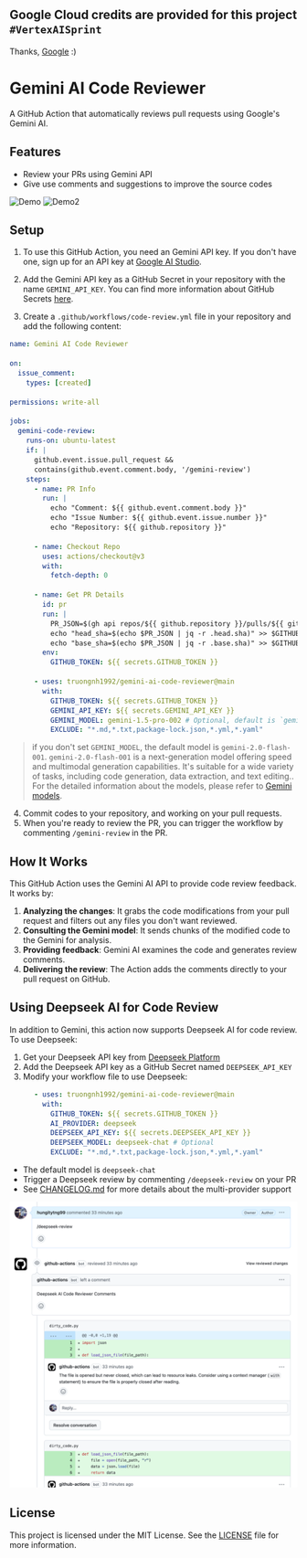 ## Google Cloud credits are provided for this project `#VertexAISprint`
Thanks, [Google](https://github.com/google) :)

# Gemini AI Code Reviewer

A GitHub Action that automatically reviews pull requests using Google's Gemini AI.

## Features

- Review your PRs using Gemini API
- Give use comments and suggestions to improve the source codes

![Demo](./Demo.png)
![Demo2](./Demo2.png)

## Setup

1. To use this GitHub Action, you need an Gemini API key. If you don't have one, sign up for an API key
   at [Google AI Studio](https://makersuite.google.com/app/apikey).

2. Add the Gemini API key as a GitHub Secret in your repository with the name `GEMINI_API_KEY`. You can find more
   information about GitHub Secrets [here](https://docs.github.com/en/actions/reference/encrypted-secrets).

3. Create a `.github/workflows/code-review.yml` file in your repository and add the following content:

```yaml
name: Gemini AI Code Reviewer

on:
  issue_comment:
    types: [created]

permissions: write-all

jobs:
  gemini-code-review:
    runs-on: ubuntu-latest
    if: |
      github.event.issue.pull_request &&
      contains(github.event.comment.body, '/gemini-review')
    steps:
      - name: PR Info
        run: |
          echo "Comment: ${{ github.event.comment.body }}"
          echo "Issue Number: ${{ github.event.issue.number }}"
          echo "Repository: ${{ github.repository }}"

      - name: Checkout Repo
        uses: actions/checkout@v3
        with:
          fetch-depth: 0

      - name: Get PR Details
        id: pr
        run: |
          PR_JSON=$(gh api repos/${{ github.repository }}/pulls/${{ github.event.issue.number }})
          echo "head_sha=$(echo $PR_JSON | jq -r .head.sha)" >> $GITHUB_OUTPUT
          echo "base_sha=$(echo $PR_JSON | jq -r .base.sha)" >> $GITHUB_OUTPUT
        env:
          GITHUB_TOKEN: ${{ secrets.GITHUB_TOKEN }}

      - uses: truongnh1992/gemini-ai-code-reviewer@main
        with:
          GITHUB_TOKEN: ${{ secrets.GITHUB_TOKEN }}
          GEMINI_API_KEY: ${{ secrets.GEMINI_API_KEY }}
          GEMINI_MODEL: gemini-1.5-pro-002 # Optional, default is `gemini-1.5-flash-002`
          EXCLUDE: "*.md,*.txt,package-lock.json,*.yml,*.yaml"
```
> if you don't set `GEMINI_MODEL`, the default model is `gemini-2.0-flash-001`. `gemini-2.0-flash-001` is a next-generation model offering speed and multimodal generation capabilities.  It's suitable for a wide variety of tasks, including code generation, data extraction, and text editing.. For the detailed information about the models, please refer to [Gemini models](https://ai.google.dev/gemini-api/docs/models/gemini).
4. Commit codes to your repository, and working on your pull requests.
5. When you're ready to review the PR, you can trigger the workflow by commenting `/gemini-review` in the PR.

## How It Works

This GitHub Action uses the Gemini AI API to provide code review feedback. It works by:

1. **Analyzing the changes**: It grabs the code modifications from your pull request and filters out any files you don't want reviewed.
2. **Consulting the Gemini model**: It sends chunks of the modified code to the Gemini for analysis.
3. **Providing feedback**: Gemini AI examines the code and generates review comments.
4. **Delivering the review**: The Action adds the comments directly to your pull request on GitHub.

## Using Deepseek AI for Code Review

In addition to Gemini, this action now supports Deepseek AI for code review. To use Deepseek:

1. Get your Deepseek API key from [Deepseek Platform](https://platform.deepseek.com/)
2. Add the Deepseek API key as a GitHub Secret named `DEEPSEEK_API_KEY`
3. Modify your workflow file to use Deepseek:

```yaml
      - uses: truongnh1992/gemini-ai-code-reviewer@main
        with:
          GITHUB_TOKEN: ${{ secrets.GITHUB_TOKEN }}
          AI_PROVIDER: deepseek
          DEEPSEEK_API_KEY: ${{ secrets.DEEPSEEK_API_KEY }}
          DEEPSEEK_MODEL: deepseek-chat # Optional
          EXCLUDE: "*.md,*.txt,package-lock.json,*.yml,*.yaml"
```

- The default model is `deepseek-chat`
- Trigger a Deepseek review by commenting `/deepseek-review` on your PR
- See [CHANGELOG.md](docs/change_logs.md) for more details about the multi-provider support

![Demo](./Deepseek-demo.png)

## License

This project is licensed under the MIT License. See the [LICENSE](LICENSE) file for more information.
